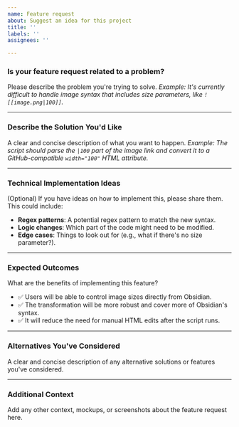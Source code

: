 ```yaml
---
name: Feature request
about: Suggest an idea for this project
title: ''
labels: ''
assignees: ''

---
```


### Is your feature request related to a problem?
Please describe the problem you're trying to solve.
*Example: It's currently difficult to handle image syntax that includes size parameters, like `![[image.png|100]]`.*

---

### Describe the Solution You'd Like
A clear and concise description of what you want to happen.
*Example: The script should parse the `|100` part of the image link and convert it to a GitHub-compatible `width="100"` HTML attribute.*

---

### Technical Implementation Ideas
(Optional) If you have ideas on how to implement this, please share them. This could include:
- **Regex patterns**: A potential regex pattern to match the new syntax.
- **Logic changes**: Which part of the code might need to be modified.
- **Edge cases**: Things to look out for (e.g., what if there's no size parameter?).

---

### Expected Outcomes
What are the benefits of implementing this feature?
- ✅ Users will be able to control image sizes directly from Obsidian.
- ✅ The transformation will be more robust and cover more of Obsidian's syntax.
- ✅ It will reduce the need for manual HTML edits after the script runs.

---

### Alternatives You've Considered
A clear and concise description of any alternative solutions or features you've considered.

---

### Additional Context
Add any other context, mockups, or screenshots about the feature request here.
